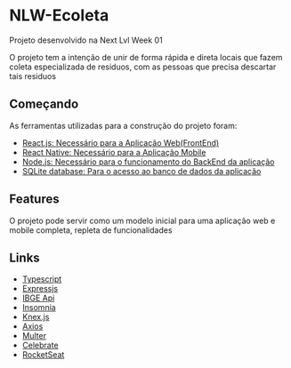 # NLW-Ecoleta
Projeto desenvolvido na Next Lvl Week 01

O projeto tem a intenção de unir de forma rápida e direta locais que fazem coleta especializada de residuos, com as pessoas que precisa descartar tais residuos

## Começando
As ferramentas utilizadas para a construção do projeto foram:

- [React.js: Necessário para a Aplicação Web(FrontEnd)](https://reactjs.org)
- [React Native: Necessário para a Aplicação Mobile](https://reactnative.dev)
- [Node.js: Necessário para o funcionamento do BackEnd da aplicação](https://nodejs.org/en/download/)
- [SQLite database: Para o acesso ao banco de dados da aplicação](https://www.sqlite.org/index.html)

## Features

O projeto pode servir como um modelo inicial para uma aplicação web e mobile completa, repleta de funcionalidades

## Links

- [Typescript](https://www.typescriptlang.org)
- [Expressjs](https://expressjs.com)
- [IBGE Api](https://servicodados.ibge.gov.br/api/docs/localidades?versao=1)
- [Insomnia](https://insomnia.rest)
- [Knex.js](http://knexjs.org)
- [Axios](https://github.com/axios/axios)
- [Multer](https://www.npmjs.com/package/multer)
- [Celebrate](https://www.npmjs.com/package/celebrate)
- [RocketSeat](https://rocketseat.com.br)
